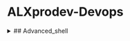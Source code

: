 # ALXprodev-Devops

<details>

<summary>## Advanced_shell</summary>

### 0. API Request Automation

**Objective:** Automate the process of making API requests to the Pokémon API and saving the results to a file

**Instructions:**

- Write a shell script that makes a request to the Pokémon API and retrieves data for a specific Pokémon Pikachu.
- It should save the response to a json file: data.json
- If the request fails, it should log the error to an error file: errors.txt

Sample Output

``
ghostmode@GhostMode:~$ jq . < data.json | head -n 50 \
{\
  "abilities": [\
    {\
      "ability": {
        "name": "static",
        "url": "https://pokeapi.co/api/v2/ability/9/"
      },
      "is_hidden": false,
      "slot": 1
    },
    {
      "ability": {
        "name": "lightning-rod",
        "url": "https://pokeapi.co/api/v2/ability/31/"
      },
      "is_hidden": true,
      "slot": 3
    }
  ],
  "base_experience": 112,
  "cries": {
    "latest": "https://raw.githubusercontent.com/PokeAPI/cries/main/cries/pokemon/latest/25.ogg",
    "legacy": "https://raw.githubusercontent.com/PokeAPI/cries/main/cries/pokemon/legacy/25.ogg"
  },
  "forms": [
    {
      "name": "pikachu",
      "url": "https://pokeapi.co/api/v2/pokemon-form/25/"
    }
  ],
  "game_indices": [
    {
      "game_index": 84,
      "version": {
        "name": "red",
        "url": "https://pokeapi.co/api/v2/version/1/"
      }
    },
    {
      "game_index": 84,
      "version": {
        "name": "blue",
        "url": "https://pokeapi.co/api/v2/version/2/"
      }
    },
    {
      "game_index": 84,
      "version": {
        "name": "yellow",
        "url": "https://pokeapi.co/api/v2/version/3/"
ghostmode@GhostMode:~$
``
**File:** apiAutomation-0x00[]

### 1. Extract Pokémon Data

**Objective:** Use advanced text manipulation tools (jq, awk, sed) to extract specific data from the API response.

**Instructions:**

- Write a script that extracts the Pokémon’s name, height, weight, and type from the JSON file created in Task 0.
- Format the output in a human-readable way,“Pikachu is of type Electric, weighs 6kg, and is 0.4m tall.”
- You should only use these commands: jq, awk, sed

**Sample Output:**
``
ghostmode@GhostMode:~$ ./parse_pikachu
Pikachu is of type Electric, weighs 6kg, and is 0.4m tall.
ghostmode@GhostMode:~$
``
**File:** data_extraction_automation-0x01[]

### 2. Batch Pokémon Data Retrieval

**Objective:** Automate the retrieval of data for multiple Pokémon and store it in separate files.

**Instructions:**

- Create a script that loops through a list of Pokémon [Bulbasaur, Ivysaur, Venusaur, Charmander, Charmeleon]
- For each Pokémon, retrieve its data from the API and save it to a separate file named after the Pokémon (e.g., pikachu.json, bulbasaur.json…).
- Handle any potential rate-limiting issues by adding a delay between requests.

**Sample Output:**
``
ghostmode@GhostMode:~$ ./fetch_multiple_pokemon
Fetching data for bulbasaur...
Saved data to pokemon_data/bulbasaur.json ✅
Fetching data for ivysaur...
Saved data to pokemon_data/ivysaur.json ✅
Fetching data for venusaur...
Saved data to pokemon_data/venusaur.json ✅
Fetching data for charmander...
Saved data to pokemon_data/charmander.json ✅
Fetching data for charmeleon...
Saved data to pokemon_data/charmeleon.json ✅
ghostmode@GhostMode:~$ jq . < pokemon_data/bulbasaur.json | head -n 30
{
  "abilities": [
    {
      "ability": {
        "name": "overgrow",
        "url": "https://pokeapi.co/api/v2/ability/65/"
      },
      "is_hidden": false,
      "slot": 1
    },
    {
      "ability": {
        "name": "chlorophyll",
        "url": "https://pokeapi.co/api/v2/ability/34/"
      },
      "is_hidden": true,
      "slot": 3
    }
  ],
  "base_experience": 64,
  "cries": {
    "latest": "https://raw.githubusercontent.com/PokeAPI/cries/main/cries/pokemon/latest/1.ogg",
    "legacy": "https://raw.githubusercontent.com/PokeAPI/cries/main/cries/pokemon/legacy/1.ogg"
  },
  "forms": [
    {
      "name": "bulbasaur",
      "url": "https://pokeapi.co/api/v2/pokemon-form/1/"
    }
  ],
ghostmode@GhostMode:~$
``
**File:** batchProcessing-0x02[]

### 3. Summarize Pokémon Data

**Objective:** Create a report that summarizes data for multiple Pokémon.

**Instructions:**

- Write a shell script that reads all the JSON files generated in Task 2 and extracts the name, height, and weight of each Pokémon.
- Generate a CSV file containing the Pokémon’s name, height, and weight.
- Use awk to calculate the average height and weight of all Pokémon in the report.

**Sample Output:**
``
ghostmode@GhostMode:~$ ./pokemon_report
CSV Report generated at: pokemon_report.csv

Name,Height (m),Weight (kg)
Bulbasaur,0.7,6.9
Charmander,0.6,8.5
Charmeleon,1.1,19.0
Ivysaur,1.0,13.0
Venusaur,2.0,100.0

Average Height: 1.08 m
Average Weight: 29.48 kg
ghostmode@GhostMode:~$
``
**File:** summaryData-0x03[]

### 4. Error Handling and Retry Logic

**Objective:** Add robust error handling and retry logic for API requests.

**Instructions:**

- Modify the script from Task 2 to handle potential errors (e.g., network issues, invalid Pokémon names).
- If an API request fails, implement a retry mechanism that attempts the request up to 3 times before logging the error and skipping to the next Pokémon.
**File:** batchProcessing-0x02[]

### 5. Parallel Data Fetching

**Objective:** Speed up data retrieval using parallel processing.

**Instructions:**

- Write a script that fetches data for these Pokémon[Bulbasaur, Ivysaur, Venusaur, Charmander, Charmeleon ] in parallel by leveraging background processes and process management tools.
- Ensure that the script handles background processes properly and waits for all processes to complete before moving to the next step.
**File:** batchProcessing-0x04[]
</details>